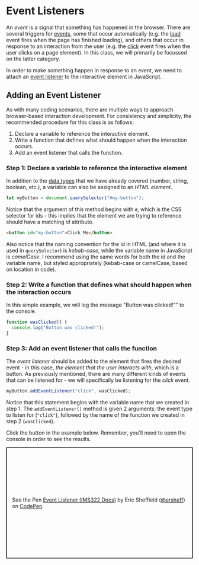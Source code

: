 # Event Listeners

An _event_ is a signal that something has happened in the browser. There are several triggers for [events](https://developer.mozilla.org/en-US/docs/Web/Events), some that occur automatically (e.g. the [load](https://developer.mozilla.org/en-US/docs/Web/API/Window/load_event) event fires when the page has finished loading), and others that occur in response to an interaction from the user (e.g. the [click](https://developer.mozilla.org/en-US/docs/Web/API/Element/click_event) event fires when the user clicks on a page element). In this class, we will primarily be focussed on the latter category.

In order to make something happen in response to an event, we need to attach an [event listener](https://developer.mozilla.org/en-US/docs/Web/API/EventTarget/addEventListener) to the interactive element in JavaScript.

## Adding an Event Listener

As with many coding scenarios, there are multiple ways to approach browser-based interaction development. For consistency and simplicity, the recommended procedure for this class is as follows:

1. Declare a variable to reference the interactive element.
2. Write a function that defines what should happen when the interaction occurs.
3. Add an event listener that calls the function.

### Step 1: Declare a variable to reference the interactive element

In addition to the [data types](data-types) that we have already covered (number, string, boolean, etc.), a variable can also be assigned to an _HTML element_.

```js
let myButton = document.querySelector("#my-button");
```

Notice that the argument of this method begins with `#`, which is the CSS selector for ids - this implies that the element we are trying to reference should have a matching _id_ attribute.

```html
<button id="my-button">Click Me</button>
```

Also notice that the naming convention for the id in HTML (and where it is used in `querySelector`) is _kebab-case_, while the variable name in JavaScript is _camelCase_. I recommend using the same words for both the id and the variable name, but styled appropriately (kebab-case or camelCase, based on location in code).

### Step 2: Write a function that defines what should happen when the interaction occurs

In this simple example, we will log the message "Button was clicked!"" to the console.

```js
function wasClicked() {
  console.log("Button was clicked!");
}
```

### Step 3: Add an event listener that calls the function

The _event listener_ should be added to the element that fires the desired event - in this case, _the element that the user interacts with_, which is a button. As previously mentioned, there are many different kinds of events that can be listened for - we will specifically be listening for the _click_ event.

```js
myButton.addEventListener("click", wasClicked);
```

Notice that this statement begins with the variable name that we created in step 1. The `addEventListener()` method is given 2 arguments: the event type to listen for (`"click"`), followed by the name of the function we created in step 2 (`wasClicked`).

Click the button in the example below. Remember, you'll need to open the console in order to see the results.

<p class="codepen" data-height="300" data-default-tab="js,result" data-slug-hash="qBvWqaG" data-editable="true" data-user="ersheff" style="height: 300px; box-sizing: border-box; display: flex; align-items: center; justify-content: center; border: 2px solid; margin: 1em 0; padding: 1em;">
  <span>See the Pen <a href="https://codepen.io/ersheff/pen/qBvWqaG">
  Event Listener (IMS322 Docs)</a> by Eric Sheffield (<a href="https://codepen.io/ersheff">@ersheff</a>)
  on <a href="https://codepen.io">CodePen</a>.</span>
</p>
<script async src="https://cpwebassets.codepen.io/assets/embed/ei.js"></script>
